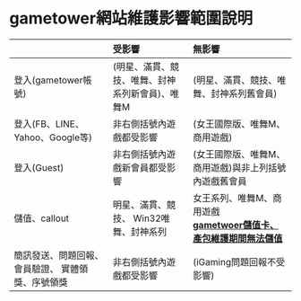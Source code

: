 # gametower網站維護影響範圍說明

| | 受影響| 無影響 |
| ----------------------------------------------------- | :---------------------------------------------- | :----------------------------------------------------------- |
| 登入(gametower帳號) | (明星、滿貫、競技、唯舞、封神系列新會員)、唯舞M | (明星、滿貫、競技、唯舞、封神系列舊會員) |
| 登入(FB、LINE、Yahoo、Google等) | 非右側括號內遊戲都受影響| (女王國際版、唯舞M、商用遊戲)|
| 登入(Guest) | 非右側括號內遊戲新會員都受影響| (女王國際版、唯舞M、商用遊戲)與非上列括號內遊戲舊會員|
| 儲值、callout | 明星、滿貫、競技、 Win32唯舞、封神系列| 女王系列、唯舞M、商用遊戲 <br/><u>**gametwoer儲值卡、產包維護期間無法儲值**</u> |
| 簡訊發送、問題回報、會員驗證、 實體領獎、序號領獎 | 非右側括號內遊戲都受影響| (iGaming問題回報不受影響)|

